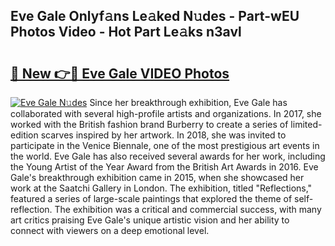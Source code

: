 ## Eve Gale Onlyf𝚊ns Le𝚊ked N𝚞des - Part-wEU Photos Video - Hot Part Le𝚊ks n3avl

# <h2><a href="http://ab40166.deff.icu/?id=Eve+Gale">🔗 New 👉🔴 Eve Gale VIDEO Photos</a></h2>

[![Eve Gale N𝚞des](https://i.imgur.com/rIISA9y.gif)](http://ab40166.deff.icu/?id=Eve+Gale)
Since her breakthrough exhibition, Eve Gale has collaborated with several high-profile artists and organizations. In 2017, she worked with the British fashion brand Burberry to create a series of limited-edition scarves inspired by her artwork. In 2018, she was invited to participate in the Venice Biennale, one of the most prestigious art events in the world. Eve Gale has also received several awards for her work, including the Young Artist of the Year Award from the British Art Awards in 2016. Eve Gale's breakthrough exhibition came in 2015, when she showcased her work at the Saatchi Gallery in London. The exhibition, titled "Reflections," featured a series of large-scale paintings that explored the theme of self-reflection. The exhibition was a critical and commercial success, with many art critics praising Eve Gale's unique artistic vision and her ability to connect with viewers on a deep emotional level.
